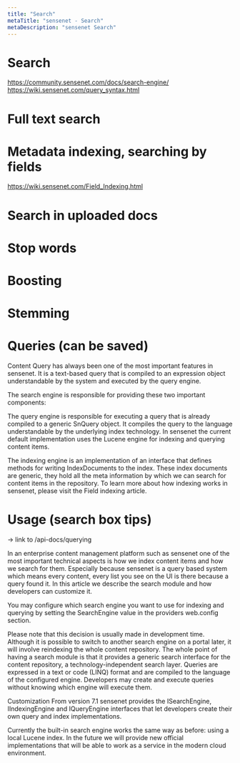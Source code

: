 ```yaml
---
title: "Search"
metaTitle: "sensenet - Search"
metaDescription: "sensenet Search"
---
```


# Search
https://community.sensenet.com/docs/search-engine/
https://wiki.sensenet.com/query_syntax.html
# Full text search
# Metadata indexing, searching by fields
https://wiki.sensenet.com/Field_Indexing.html
# Search in uploaded docs
# Stop words
# Boosting
# Stemming
# Queries (can be saved)
Content Query has always been one of the most important features in sensenet. It is a text-based query that is compiled to an expression object understandable by the system and executed by the query engine.

The search engine is responsible for providing these two important components:

The query engine is responsible for executing a query that is already compiled to a generic SnQuery object. It compiles the query to the language understandable by the underlying index technology. In sensenet the current default implementation uses the Lucene engine for indexing and querying content items.

The indexing engine is an implementation of an interface that defines methods for writing IndexDocuments to the index. These index documents are generic, they hold all the meta information by which we can search for content items in the repository. To learn more about how indexing works in sensenet, please visit the Field indexing article.

# Usage (search box tips)
-> link to /api-docs/querying

In an enterprise content management platform such as sensenet one of the most important technical aspects is how we index content items and how we search for them. Especially because sensenet is a query based system which means every content, every list you see on the UI is there because a query found it. In this article we describe the search module and how developers can customize it.

You may configure which search engine you want to use for indexing and querying by setting the SearchEngine value in the providers web.config section.

Please note that this decision is usually made in development time. Although it is possible to switch to another search engine on a portal later, it will involve reindexing the whole content repository.
The whole point of having a search module is that it provides a generic search interface for the content repository, a technology-independent search layer. Queries are expressed in a text or code (LINQ) format and are compiled to the language of the configured engine. Developers may create and execute queries without knowing which engine will execute them.

Customization
From version 7.1 sensenet provides the ISearchEngine, IIndexingEngine and IQueryEngine interfaces that let developers create their own query and index implementations.

Currently the built-in search engine works the same way as before: using a local Lucene index. In the future we will provide new official implementations that will be able to work as a service in the modern cloud environment.
